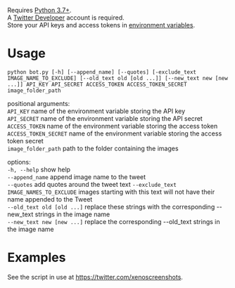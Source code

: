Requires [Python 3.7+](https://www.python.org/downloads/).  
A [Twitter Developer](https://developer.twitter.com) account is required.  
Store your API keys and access tokens in [environment variables](https://en.wikipedia.org/wiki/Environment_variable?&useskin=vector).  

# Usage
`python bot.py [-h] [--append_name] [--quotes] [-exclude_text IMAGE_NAME_TO_EXCLUDE] [--old_text old [old ...]] [--new_text new [new ...]] API_KEY API_SECRET ACCESS_TOKEN ACCESS_TOKEN_SECRET image_folder_path`

positional arguments:  
  `API_KEY`               name of the environment variable storing the API key  
  `API_SECRET`            name of the environment variable storing the API secret  
  `ACCESS_TOKEN`          name of the environment variable storing the access token  
  `ACCESS_TOKEN_SECRET`   name of the environment variable storing the access token secret  
  `image_folder_path`     path to the folder containing the images  

options:  
  `-h, --help`                                show help  
  `--append_name`                             append image name to the tweet  
  `--quotes`                                  add quotes around the tweet text
  `--exclude_text IMAGE_NAMES_TO_EXCLUDE`     images starting with this text will not have their name appended to the Tweet  
  `--old_text old [old ...]`                  replace these strings with the corresponding --new_text strings in the image name  
  `--new_text new [new ...]`                  replace the corresponding --old_text strings in the image name  

# Examples
See the script in use at https://twitter.com/xenoscreenshots.
